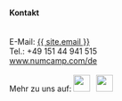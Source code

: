 ---
---
#### Kontakt
<br>
E-Mail: <a href="mailto:{{ site.email }}">{{ site.email }}</a>
<br>
Tel.: +49 151 44 941 515
<br>
<a href="{{ "/" | relative_url }}">www.numcamp.com/de</a>
<br>
<br>
Mehr zu uns auf:  
<a href="https://www.linkedin.com/company/enpiservice/" style="margin: 0.2rem 0.2rem 0.2rem 0"><img src="/assets/img/li_logo.svg" width="30" height="30"></a>
<a href="https://www.instagram.com/numcamp/" style="margin: 0.2rem"><img src="/assets/img/ig_logo.svg" width="30" height="30"></a>
